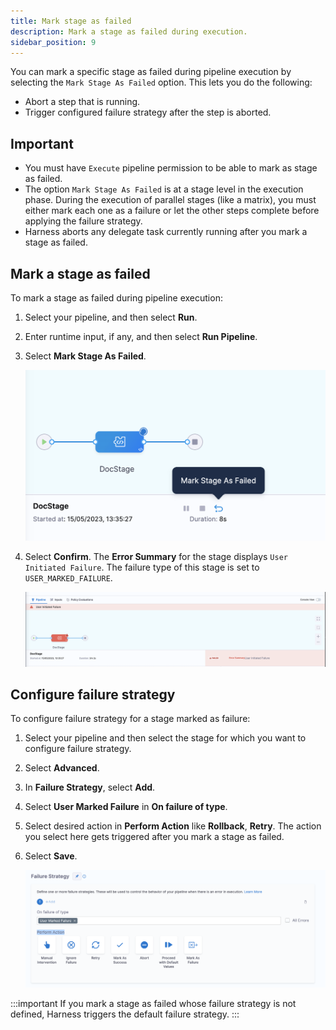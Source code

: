 ```yaml
---
title: Mark stage as failed
description: Mark a stage as failed during execution.
sidebar_position: 9
---
```


You can mark a specific stage as failed during pipeline execution by selecting the `Mark Stage As Failed` option.
This lets you do the following: 
- Abort a step that is running.
- Trigger configured failure strategy after the step is aborted.

## Important

- You must have `Execute` pipeline permission to be able to mark as stage as failed.
- The option `Mark Stage As Failed` is at a stage level in the execution phase. During the execution of parallel stages (like a matrix), you must either mark each one as a failure or let the other steps complete before applying the failure strategy.
- Harness aborts any delegate task currently running after you mark a stage as failed.

## Mark a stage as failed

To mark a stage as failed during pipeline execution: 

1. Select your pipeline, and then select **Run**.
2. Enter runtime input, if any, and then select **Run Pipeline**.
3. Select **Mark Stage As Failed**.
   
   ![](./static/mark-as-failed-option.png)

4. Select **Confirm**.
   The **Error Summary** for the stage displays `User Initiated Failure`. The failure type of this stage is set to `USER_MARKED_FAILURE`.

   ![](./static/error-summary.png)

## Configure failure strategy

To configure failure strategy for a stage marked as failure: 

1. Select your pipeline and then select the stage for which you want to configure failure strategy.
2. Select **Advanced**.
3. In **Failure Strategy**, select **Add**.
4. Select **User Marked Failure** in **On failure of type**.
5. Select desired action in **Perform Action** like **Rollback**, **Retry**.
   The action you select here gets triggered after you mark a stage as failed.
6. Select **Save**.

   ![](./static/failure%20strategy.png)


:::important
If you mark a stage as failed whose failure strategy is not defined, Harness triggers the default failure strategy.
:::



